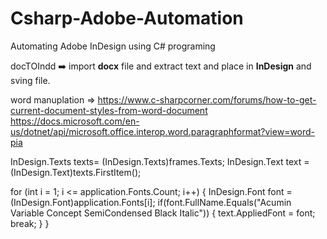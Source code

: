 # Csharp-Adobe-Automation
Automating Adobe InDesign using C# programing

docTOIndd ➡️ import **docx** file and extract text and place in **InDesign** and sving file.

word manuplation => https://www.c-sharpcorner.com/forums/how-to-get-current-document-styles-from-word-document
https://docs.microsoft.com/en-us/dotnet/api/microsoft.office.interop.word.paragraphformat?view=word-pia


InDesign.Texts texts= (InDesign.Texts)frames.Texts;
                InDesign.Text text = (InDesign.Text)texts.FirstItem();
                
 for (int i = 1; i <= application.Fonts.Count; i++)
                {
                    InDesign.Font font = (InDesign.Font)application.Fonts[i];
                    if(font.FullName.Equals("Acumin Variable Concept SemiCondensed Black Italic"))
                    {
                        text.AppliedFont = font;
                        break;
                    }
                } 
